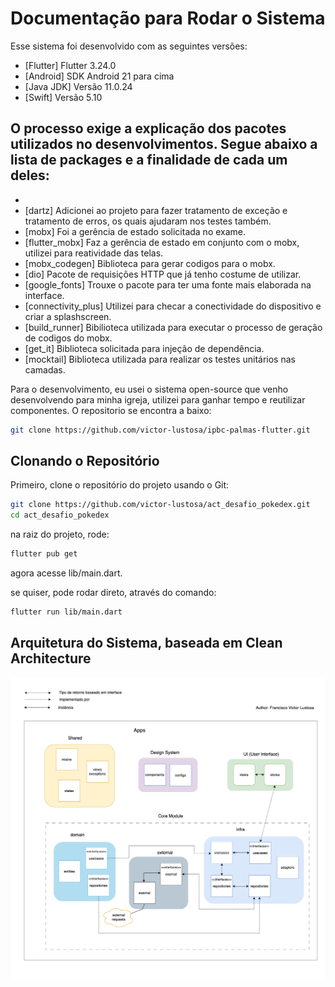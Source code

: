 # Documentação para Rodar o Sistema

Esse sistema foi desenvolvido com as seguintes versões:

- [Flutter] Flutter 3.24.0
- [Android] SDK Android 21 para cima
- [Java JDK] Versão 11.0.24
- [Swift] Versão 5.10

## O processo exige a explicação dos pacotes utilizados no desenvolvimentos. Segue abaixo a lista de packages e a finalidade de cada um deles:
- 
- [dartz] Adicionei ao projeto para fazer tratamento de exceção e tratamento de erros, os quais ajudaram nos testes também.
- [mobx] Foi a gerência de estado solicitada no exame.
- [flutter_mobx] Faz a gerência de estado em conjunto com o mobx, utilizei para reatividade das telas.
- [mobx_codegen] Biblioteca para gerar codigos para o mobx.
- [dio] Pacote de requisições HTTP que já tenho costume de utilizar.
- [google_fonts] Trouxe o pacote para ter uma fonte mais elaborada na interface.
- [connectivity_plus] Utilizei para checar a conectividade do dispositivo e criar a splashscreen.
- [build_runner] Bibilioteca utilizada para executar o processo de geração de codigos do mobx.
- [get_it] Biblioteca solicitada para injeção de dependência.
- [mocktail] Biblioteca utilizada para realizar os testes unitários nas camadas.

Para o desenvolvimento, eu usei o sistema open-source que venho desenvolvendo para minha igreja, utilizei para ganhar tempo e reutilizar componentes.
O repositorio se encontra a baixo:

```bash
git clone https://github.com/victor-lustosa/ipbc-palmas-flutter.git
```

## Clonando o Repositório

Primeiro, clone o repositório do projeto usando o Git:

```bash
git clone https://github.com/victor-lustosa/act_desafio_pokedex.git
cd act_desafio_pokedex
```

na raiz do projeto, rode:

```bash
flutter pub get
```
agora acesse lib/main.dart.

se quiser, pode rodar direto, através do comando:

```bash
flutter run lib/main.dart
```
## Arquitetura do Sistema, baseada em Clean Architecture

![alt text](https://github.com/victor-lustosa/act_desafio_pokedex/blob/main/docs/arquitetura.png)

